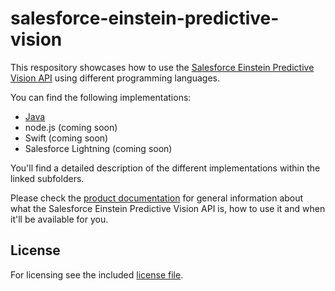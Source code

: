 # salesforce-einstein-predictive-vision

This respository showcases how to use the [Salesforce Einstein Predictive Vision API](http://docs.metamind.io/v1/docs) using different programming languages.

You can find the following implementations:
- [Java](https://github.com/muenzpraeger/salesforce-einstein-predictive-vision/tree/master/java)
- node.js (coming soon)
- Swift (coming soon)
- Salesforce Lightning (coming soon)

You'll find a detailed description of the different implementations within the linked subfolders.

Please check the [product documentation](http://docs.metamind.io/v1/docs) for general information about what the Salesforce Einstein Predictive Vision API is, how to use it and when it'll be available for you.

## License

For licensing see the included [license file](https://github.com/muenzpraeger/salesforce-einstein-predictive-vision/blob/master/LICENSE.md).